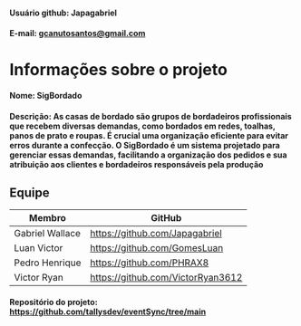 #### Usuário github: Japagabriel
#### E-mail: gcanutosantos@gmail.com

# Informações sobre o projeto

#### Nome: SigBordado
#### Descrição: As casas de bordado são grupos de bordadeiros profissionais que recebem diversas demandas, como bordados em redes, toalhas, panos de prato e roupas. É crucial uma organização eficiente para evitar erros durante a confecção. O SigBordado é um sistema projetado para gerenciar essas demandas, facilitando a organização dos pedidos e sua atribuição aos clientes e bordadeiros responsáveis pela produção

## Equipe

Membro              | GitHub         |
------------------  | -------------  |
Gabriel Wallace     |  https://github.com/Japagabriel
Luan Victor         |  https://github.com/GomesLuan
Pedro Henrique      |  https://github.com/PHRAX8
Victor Ryan         |  https://github.com/VictorRyan3612


#### Repositório do projeto: https://github.com/tallysdev/eventSync/tree/main
